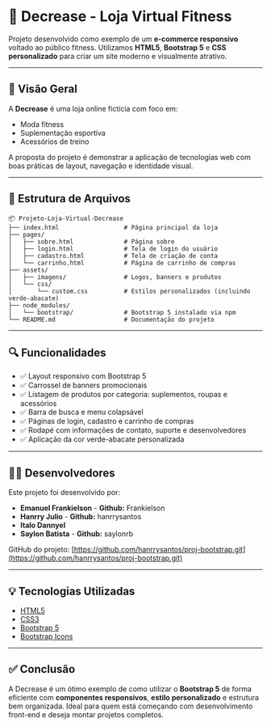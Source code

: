 # 🛒 Decrease - Loja Virtual Fitness

Projeto desenvolvido como exemplo de um **e-commerce responsivo** voltado ao público fitness. Utilizamos **HTML5**, **Bootstrap 5** e **CSS personalizado** para criar um site moderno e visualmente atrativo.

---

## 📸 Visão Geral

A **Decrease** é uma loja online fictícia com foco em:
- Moda fitness
- Suplementação esportiva
- Acessórios de treino

A proposta do projeto é demonstrar a aplicação de tecnologias web com boas práticas de layout, navegação e identidade visual.

---


## 🧱 Estrutura de Arquivos

```
📦 Projeto-Loja-Virtual-Decrease
├── index.html                  # Página principal da loja
├── pages/
│   ├── sobre.html              # Página sobre
│   ├── login.html              # Tela de login do usuário
│   ├── cadastro.html           # Tela de criação de conta
│   └── carrinho.html           # Página de carrinho de compras
├── assets/
│   ├── imagens/                # Logos, banners e produtos
│   └── css/
│       └── custom.css          # Estilos personalizados (incluindo verde-abacate)
├── node_modules/
│   └── bootstrap/              # Bootstrap 5 instalado via npm
└── README.md                   # Documentação do projeto
```

---

## 🔍 Funcionalidades

- ✅ Layout responsivo com Bootstrap 5
- ✅ Carrossel de banners promocionais
- ✅ Listagem de produtos por categoria: suplementos, roupas e acessórios
- ✅ Barra de busca e menu colapsável
- ✅ Páginas de login, cadastro e carrinho de compras
- ✅ Rodapé com informações de contato, suporte e desenvolvedores
- ✅ Aplicação da cor verde-abacate personalizada

---

## 👨‍💻 Desenvolvedores

Este projeto foi desenvolvido por:

- **Emanuel Frankielson** - **Github:** Frankielson
- **Hanrry Julio** - **Github:** hanrrysantos
- **Italo Dannyel** 
- **Saylon Batista** - **Github:** saylonrb

GitHub do projeto: [https://github.com/hanrrysantos/proj-bootstrap.git](https://github.com/hanrrysantos/proj-bootstrap.git)

---

## 💡 Tecnologias Utilizadas

- [HTML5](https://developer.mozilla.org/pt-BR/docs/Web/HTML)
- [CSS3](https://developer.mozilla.org/pt-BR/docs/Web/CSS)
- [Bootstrap 5](https://getbootstrap.com)
- [Bootstrap Icons](https://icons.getbootstrap.com)

---

## ✅ Conclusão

A Decrease é um ótimo exemplo de como utilizar o **Bootstrap 5** de forma eficiente com **componentes responsivos**, **estilo personalizado** e estrutura bem organizada. Ideal para quem está começando com desenvolvimento front-end e deseja montar projetos completos.
